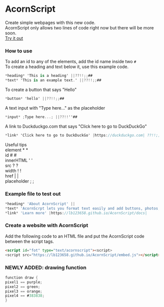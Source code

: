 # AcornScript
Create simple webpages with this new code.  
AcornScript only allows two lines of code right now but there will be more soon.  
[Try it out](https://lb123658.github.io/AcornScript/)
### How to use
To add an id to any of the elements, add the id name inside two ```#```  
To create a heading and text below it, use this example code. 
```c#
*heading* 'This is a heading' ||??!!;;##
*text* 'This is an example text.' ||??!!;;##
```
To create a button that says "Hello" 
```c#
*button* 'hello' ||??!!;;##
```
A text input with "Type here..." as the placeholder 
```c#
*input* ;Type here...; ||??!!''##
```
A link to Duckduckgo.com that says "Click here to go to DuckDuckGo" 
```c#
*link* 'Click here to go to DuckDuckGo' |https://duckduckgo.com| ??!!;;##
```  
Useful tips  
element * *  
id # #  
innerHTML ' '  
src ? ?  
width ! !   
href | |  
placeholder ; ;  
### Example file to test out
```javascript
*heading* 'About AcornScript' ||
*text* 'AcornScrpt lets you format text easily and add buttons, photos, videos and more, to easily make it more like a website. Each line of code must contain the special characters in pairs of two like they are written, unless you are only writing one line of code or only useing the heading and text elements' ||
*link* 'Learn more' |https://lb123658.github.io/AcornScript/docs|
```
### Create a website with AcornScript
Add the following code to an HTML file and put the AcornScript code between the script tags.
```html
<script id="fot" type="text/acornscript"><script>
<script src="https://lb123658.github.io/AcornScript/embed.js"></script>
```

### NEWLY ADDED: drawing function
```c#
function draw {
pixel1 == purple;
pixel2 == green;
pixel3 == orange;
pixel4 == #383838;
}
```
